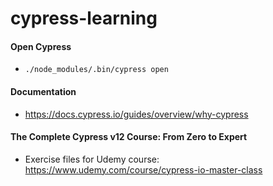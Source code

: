 # cypress-learning

#### Open Cypress
- `./node_modules/.bin/cypress open`

#### Documentation
- https://docs.cypress.io/guides/overview/why-cypress

#### The Complete Cypress v12 Course: From Zero to Expert

- Exercise files for Udemy course: https://www.udemy.com/course/cypress-io-master-class
